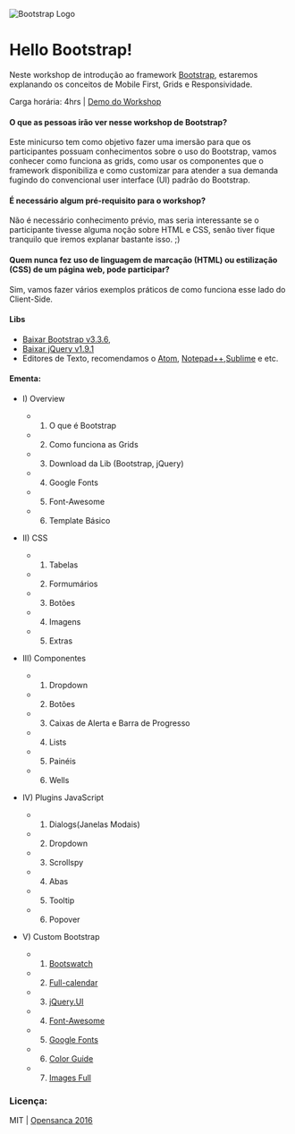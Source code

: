 ![Bootstrap Logo](http://petsistemas.ufms.br/wp-content/uploads/2015/02/logo-bootstrap.jpg)

# Hello Bootstrap!
Neste workshop de introdução ao framework [Bootstrap](www.getbootstrap.com), estaremos explanando os conceitos de Mobile First, Grids e Responsividade.

Carga horária: 4hrs | [Demo do Workshop](http://www.cristofersousa.com.br/ifsp/radioApp.html#)

#### O que as pessoas irão ver nesse workshop de Bootstrap?

Este minicurso tem como objetivo fazer uma imersão para que os participantes possuam conhecimentos sobre o uso do Bootstrap, vamos conhecer como funciona as grids, como usar os componentes que o framework disponibiliza e como customizar para atender a sua demanda fugindo do convencional user interface (UI) padrão do Bootstrap.

#### É necessário algum pré-requisito para o workshop? 

Não é necessário conhecimento prévio, mas seria interessante se o participante tivesse alguma noção sobre HTML e CSS, senão tiver fique tranquilo que iremos explanar bastante isso. ;) 

#### Quem nunca fez uso de linguagem de marcação (HTML) ou estilização (CSS) de um página web, pode participar?  

Sim, vamos fazer vários exemplos práticos de como funciona esse lado do Client-Side.

#### Libs

- [Baixar Bootstrap v3.3.6](http://www.getbootstrap.com), 
- [Baixar jQuery v1.9.1](https://developers.google.com/speed/libraries/#jquery)
- Editores de Texto, recomendamos o [Atom](https://atom.io/), [Notepad++](https://notepad-plus-plus.org/download/v6.9.2.html),[Sublime](https://www.sublimetext.com/) e etc. 


#### Ementa:

- I) Overview
  - 1. O que é Bootstrap
  - 2. Como funciona as Grids
  - 3. Download da Lib (Bootstrap, jQuery)
  - 4. Google Fonts
  - 5. Font-Awesome
  - 6. Template Básico

- II) CSS
  - 1. Tabelas
  - 2. Formumários
  - 3. Botões
  - 4. Imagens
  - 5. Extras

- III) Componentes
  - 1. Dropdown
  - 2. Botões
  - 3. Caixas de Alerta e Barra de Progresso
  - 4. Lists 
  - 5. Painéis
  - 6. Wells

- IV) Plugins JavaScript
  - 1. Dialogs(Janelas Modais)
  - 2. Dropdown
  - 3. Scrollspy
  - 4. Abas
  - 5. Tooltip
  - 6. Popover

 - V) Custom Bootstrap
   - 1. [Bootswatch](https://bootswatch.com/)
   - 2. [Full-calendar](http://fullcalendar.io/)
   - 3. [jQuery.UI](https://jqueryui.com/) 
   - 4. [Font-Awesome](http://fontawesome.io/)
   - 5. [Google Fonts](https://www.google.com/fonts/specimen/Open+Sans)
   - 6. [Color Guide](https://colordrop.io/)
   - 7. [Images Full](https://unsplash.com/)

### Licença:
MIT | [Opensanca 2016](www.opensanca.com.br)
